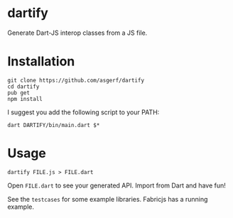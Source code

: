 # dartify

Generate Dart-JS interop classes from a JS file.

# Installation

	git clone https://github.com/asgerf/dartify
	cd dartify
	pub get
	npm install

I suggest you add the following script to your PATH:

	dart DARTIFY/bin/main.dart $*

# Usage

	dartify FILE.js > FILE.dart

Open `FILE.dart` to see your generated API. Import from Dart and have fun!

See the `testcases` for some example libraries. Fabricjs has a running example.
